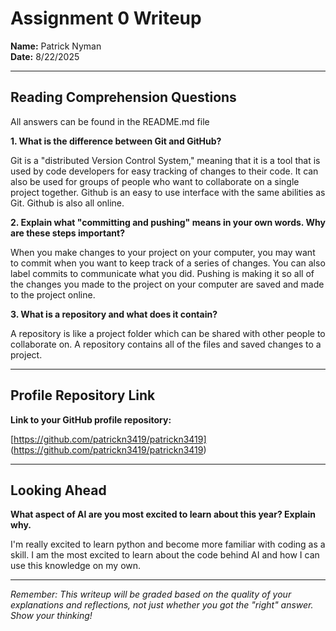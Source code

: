 # Assignment 0 Writeup

**Name:** Patrick Nyman  
**Date:** 8/22/2025

---

## Reading Comprehension Questions
All answers can be found in the README.md file

**1. What is the difference between Git and GitHub?**

Git is a "distributed Version Control System," meaning that it is a tool that is used by code developers for easy tracking of changes to their code. It can also be used for groups of people who want to collaborate on a single project together. Github is an easy to use interface with the same abilities as Git. Github is also all online.

**2. Explain what "committing and pushing" means in your own words. Why are these steps important?**

When you make changes to your project on your computer, you may want to commit when you want to keep track of a series of changes. You can also label commits to communicate what you did. Pushing is making it so all of the changes you made to the project on your computer are saved and made to the project online.

**3. What is a repository and what does it contain?**

A repository is like a project folder which can be shared with other people to collaborate on. A repository contains all of the files and saved changes to a project.

---

## Profile Repository Link

**Link to your GitHub profile repository:** 

[https://github.com/patrickn3419/patrickn3419]
(https://github.com/patrickn3419/patrickn3419)

---

## Looking Ahead

**What aspect of AI are you most excited to learn about this year? Explain why.**

I'm really excited to learn python and become more familiar with coding as a skill. I am the most excited to learn about the code behind AI and how I can use this knowledge on my own.

---

*Remember: This writeup will be graded based on the quality of your explanations and reflections, not just whether you got the "right" answer. Show your thinking!*

